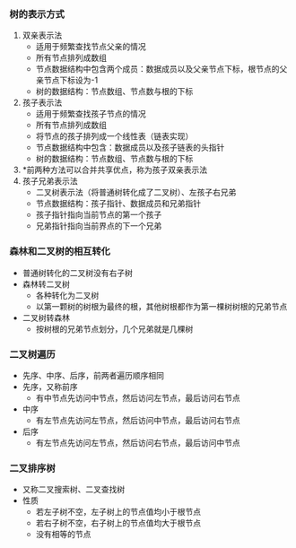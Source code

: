 ### 树的表示方式
1. 双亲表示法
    - 适用于频繁查找节点父亲的情况
    - 所有节点排列成数组
    - 节点数据结构中包含两个成员：数据成员以及父亲节点下标，根节点的父亲节点下标设为-1
    - 树的数据结构：节点数组、节点数与根的下标
2. 孩子表示法
    - 适用于频繁查找孩子节点的情况
    - 所有节点排列成数组
    - 将节点的孩子排列成一个线性表（链表实现）
    - 节点数据结构中包含：数据成员以及孩子链表的头指针
    - 树的数据结构：节点数组、节点数与根的下标
3. *前两种方法可以合并共享优点，称为孩子双亲表示法 
4. 孩子兄弟表示法
    - 二叉树表示法（将普通树转化成了二叉树）、左孩子右兄弟
    - 节点数据结构：孩子指针、数据成员和兄弟指针
    - 孩子指针指向当前节点的第一个孩子
    - 兄弟指针指向当前界点的下一个兄弟


### 森林和二叉树的相互转化

- 普通树转化的二叉树没有右子树
- 森林转二叉树
    - 各种转化为二叉树
    - 以第一颗树的树根为最终的根，其他树根都作为第一棵树树根的兄弟节点
- 二叉树转森林
    - 按树根的兄弟节点划分，几个兄弟就是几棵树

### 二叉树遍历

- 先序、中序、后序，前两者遍历顺序相同   
- 先序，又称前序
    - 有中节点先访问中节点，然后访问左节点，最后访问右节点
- 中序
    - 有左节点先访问左节点，然后访问中节点，最后访问右节点
- 后序
    - 有左节点先访问左节点，然后访问右节点，最后访问中节点

### 二叉排序树
- 又称二叉搜索树、二叉查找树
- 性质
    - 若左子树不空，左子树上的节点值均小于根节点
    - 若右子树不空，右子树上的节点值均大于根节点
    - 没有相等的节点